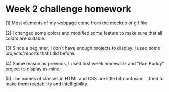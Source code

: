 # Week 2 challenge homework

(1) Most elements of my webpage come from the mockup of gif file

(2) I changed some colors and modified some feature to make sure that all colors are suitable.

(3) Since a beginner, I don\`t have enough projects to display. I used some projects/reports that I did before. 

(4) Same reason as previous, I used first week homework and "Run Buddy" project to display as mine.

(5) The names of classes in HTML and CSS are little bit confusion. I tried to make them readability and intelligibility.
